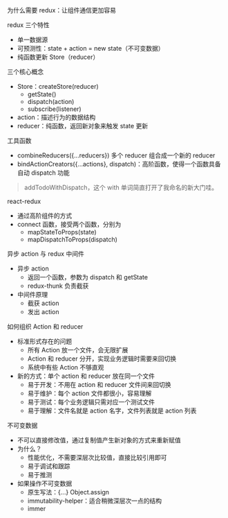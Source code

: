 为什么需要 redux：让组件通信更加容易

redux 三个特性
* 单一数据源
* 可预测性：state + action = new state（不可变数据）
* 纯函数更新 Store（reducer）

三个核心概念
* Store：createStore(reducer)
  * getState()
  * dispatch(action)
  * subscribe(listener)
* action：描述行为的数据结构
* reducer：纯函数，返回新对象来触发 state 更新

工具函数
* combineReducers({...reducers}) 多个 reducer 组合成一个新的 reducer
* bindActionCreators({...actions}, dispatch)：高阶函数，使得一个函数具备自动 dispatch 功能

> addTodoWithDispatch，这个 with 单词简直打开了我命名的新大门哇。

react-redux
* 通过高阶组件的方式
* connect 函数，接受两个函数，分别为
  * mapStateToProps(state)
  * mapDispatchToProps(dispatch)

异步 action 与 redux 中间件
* 异步 action
  * 返回一个函数，参数为 dispatch 和 getState
  * redux-thunk 负责截获
* 中间件原理
  * 截获 action
  * 发出 action

如何组织 Action 和 reducer
* 标准形式存在的问题
  * 所有 Action 放一个文件，会无限扩展
  * Action 和 reducer 分开，实现业务逻辑时需要来回切换
  * 系统中有些 Action 不够直观
* 新的方式：单个 action 和 reducer 放在同一个文件
  * 易于开发：不用在 action 和 reducer 文件间来回切换
  * 易于维护：每个 action 文件都很小，容易理解
  * 易于测试：每个业务逻辑只需对应一个测试文件
  * 易于理解：文件名就是 action 名字，文件列表就是 action 列表

不可变数据
* 不可以直接修改值，通过复制值产生新对象的方式来重新赋值
* 为什么？
  * 性能优化，不需要深层次比较值，直接比较引用即可
  * 易于调试和跟踪
  * 易于推测
* 如果操作不可变数据
  * 原生写法：{...} Object.assign
  * immutability-helper：适合稍微深层次一点的结构
  * immer